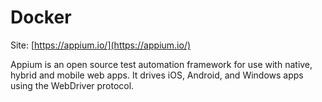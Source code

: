 # Docker
Site: [https://appium.io/](https://appium.io/)

Appium is an open source test automation framework for use with native, hybrid and mobile web apps.
It drives iOS, Android, and Windows apps using the WebDriver protocol.
